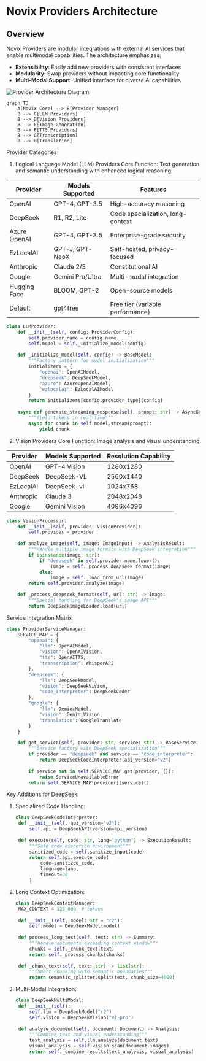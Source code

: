 # Novix Providers Architecture

## Overview
Novix Providers are modular integrations with external AI services that enable multimodal capabilities. The architecture emphasizes:
- **Extensibility**: Easily add new providers with consistent interfaces
- **Modularity**: Swap providers without impacting core functionality
- **Multi-Modal Support**: Unified interface for diverse AI capabilities

![Provider Architecture Diagram](https://via.placeholder.com/800x400.png?text=Novix+Provider+Integration+Flow)

```mermaid
graph TD
    A[Novix Core] --> B[Provider Manager]
    B --> C[LLM Providers]
    B --> D[Vision Providers]
    B --> E[Image Generation]
    B --> F[TTS Providers]
    B --> G[Transcription]
    B --> H[Translation]
```
Provider Categories
1. Logical Language Model (LLM) Providers
Core Function: Text generation and semantic understanding with enhanced logical reasoning

| Provider      | Models Supported     | Features                          |
|---------------|----------------------|-----------------------------------|
| OpenAI        | GPT-4, GPT-3.5       | High-accuracy reasoning           |
| DeepSeek      | R1, R2, Lite         | Code specialization, long-context |
| Azure OpenAI  | GPT-4, GPT-3.5       | Enterprise-grade security         |
| EzLocalAI     | GPT-J, GPT-NeoX      | Self-hosted, privacy-focused      |
| Anthropic     | Claude 2/3           | Constitutional AI                 |
| Google        | Gemini Pro/Ultra     | Multi-modal integration           |
| Hugging Face  | BLOOM, GPT-2         | Open-source models                |
| Default       | gpt4free             | Free tier (variable performance)  |

```python
class LLMProvider:
    def __init__(self, config: ProviderConfig):
        self.provider_name = config.name
        self.model = self._initialize_model(config)
        
    def _initialize_model(self, config) -> BaseModel:
        """Factory pattern for model initialization"""
        initializers = {
            "openai": OpenAIModel,
            "deepseek": DeepSeekModel,
            "azure": AzureOpenAIModel,
            "ezlocalai": EzLocalAIModel
        }
        return initializers[config.provider_type](config)
    
    async def generate_streaming_response(self, prompt: str) -> AsyncGenerator:
        """Yield tokens in real-time"""
        async for chunk in self.model.stream(prompt):
            yield chunk
```
2. Vision Providers
Core Function: Image analysis and visual understanding

| Provider      | Models Supported | Resolution Capability |
|---------------|------------------|-----------------------|
| OpenAI        | GPT-4 Vision     | 1280x1280             |
| DeepSeek      | DeepSeek-VL      | 2560x1440             |
| EzLocalAI     | DeepSeek-vl      | 1024x768              |
| Anthropic     | Claude 3         | 2048x2048             |
| Google        | Gemini Vision    | 4096x4096             |

```python
class VisionProcessor:
    def __init__(self, provider: VisionProvider):
        self.provider = provider
        
    def analyze_image(self, image: ImageInput) -> AnalysisResult:
        """Handle multiple image formats with DeepSeek integration"""
        if isinstance(image, str):
            if "deepseek" in self.provider.name.lower():
                image = self._process_deepseek_format(image)
            else:
                image = self._load_from_url(image)
        return self.provider.analyze(image)

    def _process_deepseek_format(self, url: str) -> Image:
        """Special handling for DeepSeek's image API"""
        return DeepSeekImageLoader.load(url)
```
Service Integration Matrix
```python
class ProviderServiceManager:
    SERVICE_MAP = {
        "openai": {
            "llm": OpenAIModel,
            "vision": OpenAIVision,
            "tts": OpenAITTS,
            "transcription": WhisperAPI
        },
        "deepseek": {
            "llm": DeepSeekModel,
            "vision": DeepSeekVision,
            "code_interpreter": DeepSeekCoder
        },
        "google": {
            "llm": GeminiModel,
            "vision": GeminiVision,
            "translation": GoogleTranslate
        }
    }

    def get_service(self, provider: str, service: str) -> BaseService:
        """Service factory with DeepSeek specialization"""
        if provider == "deepseek" and service == "code_interpreter":
            return DeepSeekCodeInterpreter(api_version="v2")
            
        if service not in self.SERVICE_MAP.get(provider, {}):
            raise ServiceUnavailableError
        return self.SERVICE_MAP[provider][service]()
```
Key Additions for DeepSeek:
1. Specialized Code Handling:
   ```python
   class DeepSeekCodeInterpreter:
    def __init__(self, api_version="v2"):
        self.api = DeepSeekAPI(version=api_version)
        
    def execute(self, code: str, lang="python") -> ExecutionResult:
        """Safe code execution environment"""
        sanitized_code = self.sanitize_input(code)
        return self.api.execute_code(
            code=sanitized_code,
            language=lang,
            timeout=30
        )
   ```
2. Long Context Optimization:
   ```python
   class DeepSeekContextManager:
    MAX_CONTEXT = 128_000  # tokens
    
    def __init__(self, model: str = "r2"):
        self.model = DeepSeekModel(model)
        
    def process_long_text(self, text: str) -> Summary:
        """Handle documents exceeding context window"""
        chunks = self._chunk_text(text)
        return self._process_chunks(chunks)
        
    def _chunk_text(self, text: str) -> list[str]:
        """Smart chunking with semantic boundaries"""
        return semantic_splitter.split(text, chunk_size=4000)
   ```
3. Multi-Modal Integration:
   ```python
   class DeepSeekMultiModal:
    def __init__(self):
        self.llm = DeepSeekModel("r2")
        self.vision = DeepSeekVision("vl-pro")
        
    def analyze_document(self, document: Document) -> Analysis:
        """Combine text and visual understanding"""
        text_analysis = self.llm.analyze(document.text)
        visual_analysis = self.vision.scan(document.images)
        return self._combine_results(text_analysis, visual_analysis)
   ```
   
